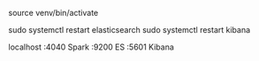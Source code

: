 source venv/bin/activate

sudo systemctl restart elasticsearch
sudo systemctl restart kibana

localhost
    :4040 Spark
    :9200 ES
    :5601 Kibana
    
